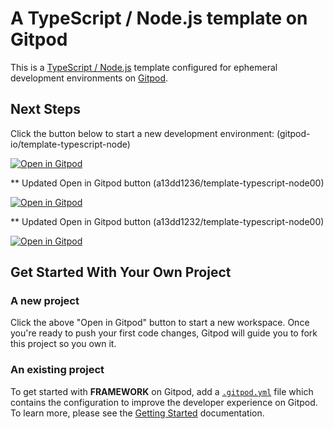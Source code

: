 # A TypeScript / Node.js template on Gitpod

This is a [TypeScript / Node.js](https://github.com/microsoft/TypeScript-Node-Starter) template configured for ephemeral development environments on [Gitpod](https://www.gitpod.io/).

## Next Steps

Click the button below to start a new development environment: (gitpod-io/template-typescript-node)

[![Open in Gitpod](https://gitpod.io/button/open-in-gitpod.svg)](https://gitpod.io/#https://github.com/gitpod-io/template-typescript-node)

** Updated Open in Gitpod button (a13dd1236/template-typescript-node00)

[![Open in Gitpod](https://gitpod.io/button/open-in-gitpod.svg)](https://gitpod.io/#https://github.com/a13dd1236/template-typescript-node00.git)

** Updated Open in Gitpod button (a13dd1232/template-typescript-node00)

[![Open in Gitpod](https://gitpod.io/button/open-in-gitpod.svg)](https://gitpod.io/#https://github.com/a13dd1232/template-typescript-node00.git)

## Get Started With Your Own Project

### A new project

Click the above "Open in Gitpod" button to start a new workspace. Once you're ready to push your first code changes, Gitpod will guide you to fork this project so you own it.

### An existing project

To get started with **FRAMEWORK** on Gitpod, add a [`.gitpod.yml`](./.gitpod.yml) file which contains the configuration to improve the developer experience on Gitpod. To learn more, please see the [Getting Started](https://www.gitpod.io/docs/getting-started) documentation.
